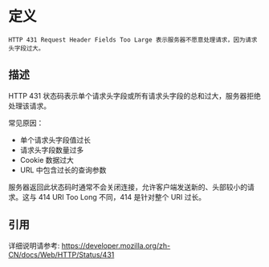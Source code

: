 # 定义

```
HTTP 431 Request Header Fields Too Large 表示服务器不愿意处理请求，因为请求头字段过大。
```

## 描述

HTTP 431 状态码表示单个请求头字段或所有请求头字段的总和过大，服务器拒绝处理该请求。

常见原因：
- 单个请求头字段值过长
- 请求头字段数量过多
- Cookie 数据过大
- URL 中包含过长的查询参数

服务器返回此状态码时通常不会关闭连接，允许客户端发送新的、头部较小的请求。这与 414 URI Too Long 不同，414 是针对整个 URI 过长。

## 引用

详细说明请参考: https://developer.mozilla.org/zh-CN/docs/Web/HTTP/Status/431